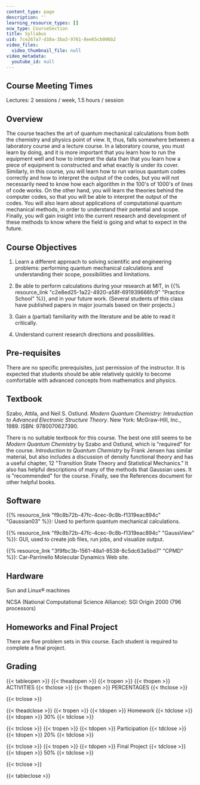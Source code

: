 ```yaml
---
content_type: page
description: ''
learning_resource_types: []
ocw_type: CourseSection
title: Syllabus
uid: 7ce267a7-d10a-3ba3-9761-8ee65cb006b2
video_files:
  video_thumbnail_file: null
video_metadata:
  youtube_id: null
---
```


Course Meeting Times
--------------------

Lectures: 2 sessions / week, 1.5 hours / session

Overview
--------

The course teaches the art of quantum mechanical calculations from both the chemistry and physics point of view. It, thus, falls somewhere between a laboratory course and a lecture course. In a laboratory course, you must learn by doing, and it is more important that you learn how to run the equipment well and how to interpret the data than that you learn how a piece of equipment is constructed and what exactly is under its cover. Similarly, in this course, you will learn how to run various quantum codes correctly and how to interpret the output of the codes, but you will not necessarily need to know how each algorithm in the 100's of 1000's of lines of code works. On the other hand, you will learn the theories behind the computer codes, so that you will be able to interpret the output of the codes. You will also learn about applications of computational quantum mechanical methods, in order to understand their potential and scope. Finally, you will gain insight into the current research and development of these methods to know where the field is going and what to expect in the future.

Course Objectives
-----------------

1.  Learn a different approach to solving scientific and engineering problems: performing quantum mechanical calculations and understanding their scope, possibilities and limitations.  
    
2.  Be able to perform calculations during your research at MIT, in {{% resource_link "c2e8ed25-1a22-4920-a58f-691939666fc9" "Practice School" %}}, and in your future work. (Several students of this class have published papers in major journals based on their projects.)  
    
3.  Gain a (partial) familiarity with the literature and be able to read it critically.  
    
4.  Understand current research directions and possibilities.

Pre-requisites
--------------

There are no specific prerequisites, just permission of the instructor. It is expected that students should be able relatively quickly to become comfortable with advanced concepts from mathematics and physics.

Textbook
--------

Szabo, Attila, and Neil S. Ostlund. _Modern_ _Quantum Chemistry: Introduction to Advanced Electronic Structure Theory_. New York: McGraw-Hill, Inc., 1989. ISBN: 9780070627390.

There is no suitable textbook for this course. The best one still seems to be _Modern Quantum Chemistry_ by Szabo and Ostlund, which is "required" for the course. _Introduction to Quantum Chemistry_ by Frank Jensen has similar material, but also includes a discussion of density functional theory and has a useful chapter, 12 "Transition State Theory and Statistical Mechanics." It also has helpful descriptions of many of the methods that Gaussian uses. It is "recommended" for the course. Finally, see the References document for other helpful books.

Software
--------

{{% resource_link "f9c8b72b-47fc-4cec-9c8b-f1319eac894c" "Gaussian03" %}}: Used to perform quantum mechanical calculations.

{{% resource_link "f9c8b72b-47fc-4cec-9c8b-f1319eac894c" "GaussView" %}}: GUI, used to create job files, run jobs, and visualize output.

{{% resource_link "3f9fbc3b-1561-48a1-8538-8c5dc63a5bd7" "CPMD" %}}: Car-Parrinello Molecular Dynamics Web site.

Hardware
--------

Sun and Linux® machines

NCSA (National Computational Science Alliance): SGI Origin 2000 (796 processors)

Homeworks and Final Project
---------------------------

There are five problem sets in this course. Each student is required to complete a final project.

Grading
-------

{{< tableopen >}}
{{< theadopen >}}
{{< tropen >}}
{{< thopen >}}
ACTIVITIES
{{< thclose >}}
{{< thopen >}}
PERCENTAGES
{{< thclose >}}

{{< trclose >}}

{{< theadclose >}}
{{< tropen >}}
{{< tdopen >}}
Homework
{{< tdclose >}}
{{< tdopen >}}
30%
{{< tdclose >}}

{{< trclose >}}
{{< tropen >}}
{{< tdopen >}}
Participation
{{< tdclose >}}
{{< tdopen >}}
20%
{{< tdclose >}}

{{< trclose >}}
{{< tropen >}}
{{< tdopen >}}
Final Project
{{< tdclose >}}
{{< tdopen >}}
50%
{{< tdclose >}}

{{< trclose >}}

{{< tableclose >}}